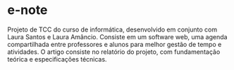 # e-note
Projeto de TCC do curso de informática, desenvolvido em conjunto com Laura Santos e Laura Amâncio. Consiste em um software web, uma agenda compartilhada entre professores e alunos para melhor gestão de tempo e atividades.
O artigo consiste no relatório do projeto, com fundamentação teórica e especificações técnicas.
